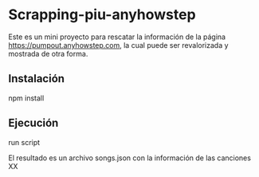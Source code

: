 # Scrapping-piu-anyhowstep
Este es un mini proyecto para rescatar la información de la página https://pumpout.anyhowstep.com, la cual puede ser revalorizada y mostrada de otra forma.

## Instalación

npm install

## Ejecución

run script

El resultado es un archivo songs.json con la información de las canciones XX
